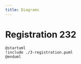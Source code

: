 ```yaml
---
title: Diagrams
---
```


# Registration  232

```plantuml
@startuml
!include ./3-registration.puml
@enduml
```


